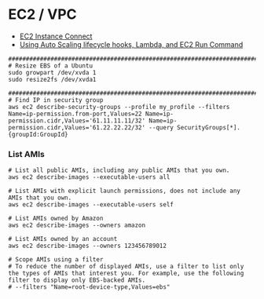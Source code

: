 # EC2 / VPC

- [EC2 Instance Connect](EC2InstanceConnect.md)
- [Using Auto Scaling lifecycle hooks, Lambda, and EC2 Run Command](
  https://github.com/aws-samples/aws-lambda-lifecycle-hooks-function)

```
################################################################################
# Resize EBS of a Ubuntu
sudo growpart /dev/xvda 1
sudo resize2fs /dev/xvda1

################################################################################
# Find IP in security group
aws ec2 describe-security-groups --profile my_profile --filters Name=ip-permission.from-port,Values=22 Name=ip-permission.cidr,Values='61.11.11.11/32' Name=ip-permission.cidr,Values='61.22.22.22/32' --query SecurityGroups[*].{groupId:GroupId}

```

### List AMIs

```
# List all public AMIs, including any public AMIs that you own.
aws ec2 describe-images --executable-users all

# List AMIs with explicit launch permissions, does not include any AMIs that you own.
aws ec2 describe-images --executable-users self

# List AMIs owned by Amazon
aws ec2 describe-images --owners amazon

# List AMIs owned by an account
aws ec2 describe-images --owners 123456789012

# Scope AMIs using a filter
# To reduce the number of displayed AMIs, use a filter to list only the types of AMIs that interest you. For example, use the following filter to display only EBS-backed AMIs.
# --filters "Name=root-device-type,Values=ebs"
```